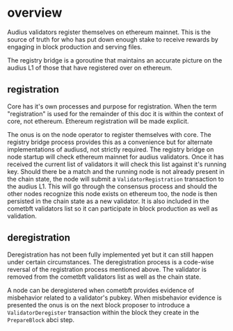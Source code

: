 
# overview
Audius validators register themselves on ethereum mainnet. This is the source of truth for who has put down enough stake to receive rewards by engaging in block production and serving files. 

The registry bridge is a goroutine that maintains an accurate picture on the audius L1 of those that have registered over on ethereum.

## registration
Core has it's own processes and purpose for registration. When the term "registration" is used for the remainder of this doc it is within the context of core, not ethereum. Ethereum registration will be made explicit.

The onus is on the node operator to register themselves with core. The registry bridge process provides this as a convenience but for alternate implementations of audiusd, not strictly required. The registry bridge on node startup will check ethereum mainnet for audius validators. Once it has received the current list of validators it will check this list against it's running key. Should there be a match and the running node is not already present in the chain state, the node will submit a `ValidatorRegistration` transaction to the audius L1. This will go through the consensus process and should the other nodes recognize this node exists on ethereum too, the node is then persisted in the chain state as a new validator. It is also included in the cometbft validators list so it can participate in block production as well as validation. 

## deregistration
Deregistration has not been fully implemented yet but it can still happen under certain circumstances. The deregistration process is a code-wise reversal of the registration process mentioned above. The validator is removed from the cometbft validators list as well as the chain state.

A node can be deregistered when cometbft provides evidence of misbehavior related to a validator's pubkey. When misbehavior evidence is presented the onus is on the next block proposer to introduce a `ValidatorDeregister` transaction within the block they create in the `PrepareBlock` abci step.

